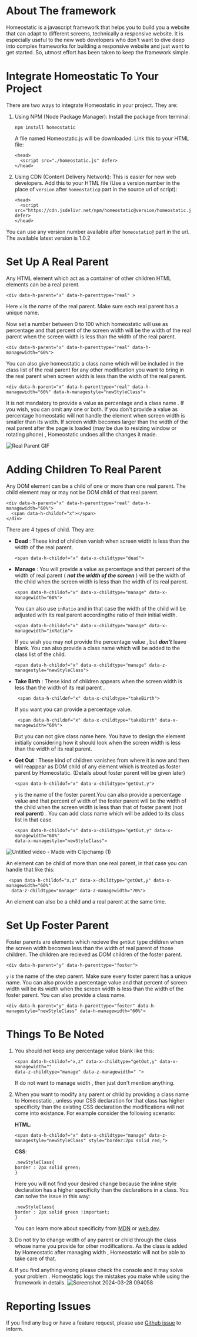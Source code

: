 # About The framework
Homeostatic is a javascript framework that helps you to build you a website that can adapt to different screens, technically a responsive website. It is especially useful to the new web developers who don't want to dive deep into complex frameworks for building a responsive website and just want to get started. So, utmost effort has been taken to keep the framework simple.

# Integrate Homeostatic To Your Project
There are two ways to integrate Homeostatic in your project. They are:
 1. Using NPM (Node Package Manager): Install the package from terminal:
    ```
    npm install homeostatic
    ```
    A file named Homeostatic.js will be downloaded. Link this to your HTML file:
    ```
    <head>
      <script src="./homeostatic.js" defer>
    </head>
    ``` 
 2. Using CDN (Content Delivery Network): This is easier for new web developers. Add this to your HTML file (Use a version number in the place of `version` after `homeostatic@` part in the source url of script):
    ```
    <head>
      <script src="https://cdn.jsdelivr.net/npm/homeostatic@version/homeostatic.js" defer>
    </head>
    ```
  You can use any version number available after `homeostatic@` part in the url. The available latest version is 1.0.2
# Set Up A Real Parent
 Any HTML element which act as a container of other children HTML elements can be a real parent. 
 ```
 <div data-h-parent="x" data-h-parenttype="real" >
 ```
Here `x` is the name of the real parent. Make sure each real parent has a unique name.

Now set a number between 0 to 100 which homeostatic will use as percentage and that percent of the screen width will be the width of the real parent when the screen width is less than the width of the real parent. 
```
<div data-h-parent="x" data-h-parenttype="real" data-h-managewidth="60%">
```
You can also give homeostatic a class name which will be included in the class list of the real parent for any other modification you want to bring in the real parent when screen width is less than the width of the real parent.
```
<div data-h-parent="x" data-h-parenttype="real" data-h-managewidth="60%" data-h-managestyle="newStyleClass">
```
It is not mandatory to provide a value as percentage and a class name . If you wish, you can omit any one or both.
If you don't provide a value as percentage homeostatic will not handle the element when screen width is smaller than its width. 
If screen width becomes larger than the width of the real parent after the page is loaded (may be due to resizing window or rotating phone) , Homeostatic undoes all the changes it made.

![Real Parent GIF](https://github.com/SaaminRahman/Homeostatic/assets/163336763/2ee8ec6f-b326-4f25-944f-0a1191ba235c)

# Adding Children To Real Parent
Any DOM element can be a child of one or more than one real parent. The child element may or may not be DOM child of that real parent.

```
<div data-h-parent="x" data-h-parenttype="real" data-h-managewidth="60%">
  <span data-h-childof="x"></span>
</div>
```
There are 4 types of child. They are:
- **Dead** : These kind of children vanish when screen width is less than the width of 
  the real parent.
  
  ```
  <span data-h-childof="x" data-x-childtype="dead">
  ```
- **Manage** : You will provide a value as percentage and that percent of the width of 
  real parent ( _**not the width of the screen**_ ) will be the width of the child
  when the screen width is less than the width of its real parent.
  
  ```
  <span data-h-childof="x" data-x-childtype="manage" data-x-managewidth="60%">
  ```
  You can also use `inRatio` and in that case the width of the child will be
  adjusted with its real parent accordingthe ratio of their initial width.
  
  ```
  <span data-h-childof="x" data-x-childtype="manage" data-x-managewidth="inRatio">
  ```
  If you wish you may not provide the percentage value , but _**don't**_ leave 
  blank.
  You can also provide a class name which will be added to the class list of the 
  child.
  
  ```
  <span data-h-childof="x" data-x-childtype="manage" data-z-managestyle="newStyleClass">
  ```
- **Take Birth** : These kind of children appears when the screen width is less than the 
  width of its real parent .
  
  ```
   <span data-h-childof="x" data-x-childtype="takeBirth">
  ```
  If you want you can provide a percentage value.
  
  ```
   <span data-h-childof="x" data-x-childtype="takeBirth" data-x-managewidth="60%">
  ```
  But you can not give class name here. You have to design the element initially 
  considering how it should look when the screen width is less than the width of 
  its real parent.
- **Get Out** : These kind of children vanishes from where it is now and then will 
  reappear as DOM child of any element which is treated as foster parent by 
  Homeostatic. (Details about foster parent will be given later)
  
  ```
  <span data-h-childof="x" data-x-childtype="getOut,y">
  ```
  `y` is the name of the foster parent.You can also provide a percentage value and 
  that percent of width of the foster parent will be the width of the child when 
  the screen width is less than that of foster parent (not **real parent**) . You 
  can add class name which will be added to its class list in that case.
  
  ```
  <span data-h-childof="x" data-x-childtype="getOut,y" data-x-managewidth="60%" 
  data-x-managestyle="newStyleClass">
  ```
![Untitled video - Made with Clipchamp (1)](https://github.com/SaaminRahman/Homeostatic/assets/163336763/325e891f-8705-4a76-a920-08e59e91a5c6)

An element can be child of more than one real parent, in that case you can handle that like this:

```
 <span data-h-childof="x,z" data-x-childtype="getOut,y" data-x-managewidth="60%" 
  data-z-childtype="manage" data-z-managewidth="70%">
```
An element can also be a child and a real parent at the same time.
# Set Up Foster Parent 
Foster parents are elements which recieve the `getOut` type children when the screen width becomes less than the width of real parent of those children. The children are recieved as DOM children of the foster parent.

```
<div data-h-parent="y" data-h-parenttype="foster">
```
`y` is the name of the step parent. Make sure every foster parent has a unique name.
You can also provide a percentage value and that percent of screen width will be its width when the screen width is less than the width of the foster parent. You can also provide a class name.

```
<div data-h-parent="y" data-h-parenttype="foster" data-h-managestyle="newStyleClass" data-h-managewidth="60%">
```
# Things To Be Noted
1. You should not keep any percentage value blank like this:
   
   ```
   <span data-h-childof="x,z" data-x-childtype="getOut,y" data-x-managewidth="" 
   data-z-childtype="manage" data-z-managewidth=" ">
   ```
   If do not want to manage width , then just don't mention anything.
2. When you want to modify any parent or child by providing a class name to Homeostatic , unless your CSS declaration for that class has higher specificity than the existing CSS 
   declaration the modifications will not come into existance. For example consider the following scenario:
   
   **HTML**:
   
   ```
   <span data-h-childof="x" data-x-childtype="manage" data-z-managestyle="newStyleClass" style="border:2px solid red;">
   ```
   **CSS**:
   ```
   .newStyleClass{
   border : 2px solid green;
   }
   ```
   Here you will not find your desired change because the inline style declaration has a higher specificity than the declarations in a class. You can solve the issue in this way:

   ```
   .newStyleClass{
   border : 2px solid green !important;
   }
   ```
   You can learn more about specificity from [MDN](https://developer.mozilla.org/en-US/docs/Web/CSS/Specificity) or [web.dev](https://web.dev/learn/css/specificity).
4. Do not try to change width of any parent or child through the class whose name you provide for other modifications. As the class is added by Homeostatic after managing width , 
   Homeostatic will not be able to take care of that.
5. If you find anything wrong please check the console and it may solve your problem . Homeostatic logs the mistakes you make while using the framework in details.
   ![Screenshot 2024-03-28 094058](https://github.com/SaaminRahman/Homeostatic/assets/163336763/c9e6d7e2-03dc-408d-82df-e8df481bce69)

# Reporting Issues
If you find any bug or have a feature request, please use [Github issue](https://github.com/SaaminRahman/Homeostatic/issues) to inform.

  
    
